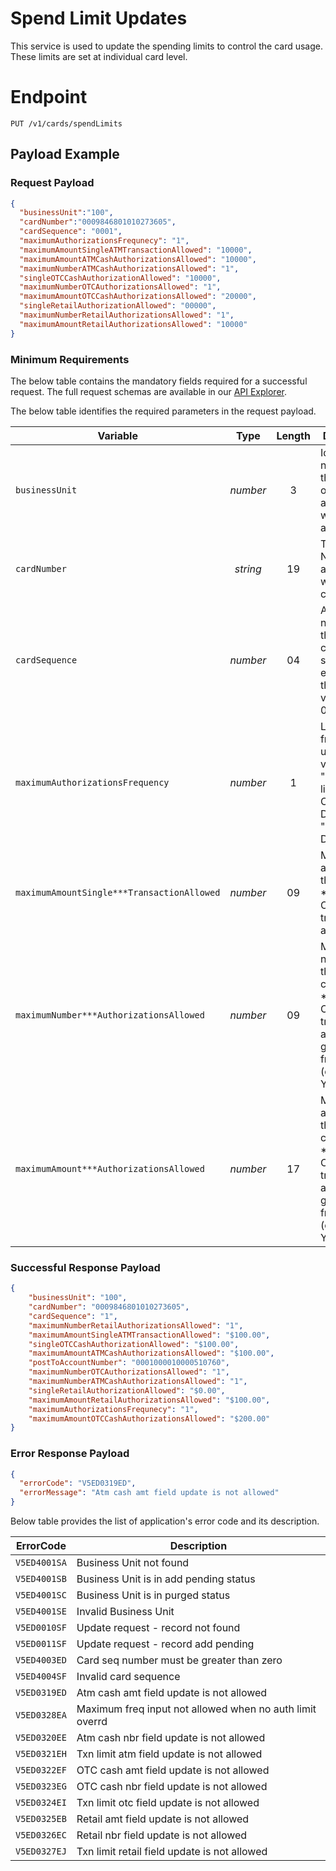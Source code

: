 # Spend Limit Updates

This service is used to update the spending limits to control the card usage.  These limits are set at individual card level.


# Endpoint
`PUT /v1/cards/spendLimits`


## Payload Example

### Request Payload

```json
{
  "businessUnit":"100",
  "cardNumber":"0009846801010273605",
  "cardSequence": "0001",
  "maximumAuthorizationsFrequnecy": "1",
  "maximumAmountSingleATMTransactionAllowed": "10000",
  "maximumAmountATMCashAuthorizationsAllowed": "10000",
  "maximumNumberATMCashAuthorizationsAllowed": "1",  
  "singleOTCCashAuthorizationAllowed": "10000",
  "maximumNumberOTCAuthorizationsAllowed": "1",
  "maximumAmountOTCCashAuthorizationsAllowed": "20000",  
  "singleRetailAuthorizationAllowed": "00000",
  "maximumNumberRetailAuthorizationsAllowed": "1",  
  "maximumAmountRetailAuthorizationsAllowed": "10000"  
}
```

### Minimum Requirements
The below table contains the mandatory fields required for a successful request. The full request schemas are available in our [API Explorer](../api/?type=patch&path=/v1/cards/spendLimits).

The below table identifies the required parameters in the request payload.

| Variable | Type | Length | Description |
| -------- | :--: | :------------: | ------------------ |
| `businessUnit` | *number* | 3 | Identification number of the organization associated with the account. |
| `cardNumber` | *string* | 19 | Token Number associated with the clear PAN. | 
| `cardSequence` | *number* | 04 | A sequence number of the card in case of card scheme 2 else pass the default value of 0001. | 
| `maximumAuthorizationsFrequency` | *number* | 1 | Limit frequency to update. Valid values are a) "1"  Daily limits b) "2" Cycle to Date limits c) "3" Year to Date limits  | 
| `maximumAmountSingle***TransactionAllowed` | *number* | 09 | Maximum amount of the Single ***(ATM / OTC / Retail) transaction allowed. | 
| `maximumNumber***AuthorizationsAllowed` | *number* | 09 | Maximum number of the cumulatative ***(ATM / OTC / Retail) transaction allowed for a given frequency (daily / CTD/ YTD). | 
| `maximumAmount***AuthorizationsAllowed` | *number* | 17 | Maximum amount of the cumulatative ***(ATM / OTC / Retail) transaction allowed for a given frequency (daily / CTD/ YTD). | 


### Successful Response Payload

```json
{
    "businessUnit": "100",
    "cardNumber": "0009846801010273605",
    "cardSequence": "1",
    "maximumNumberRetailAuthorizationsAllowed": "1",
    "maximumAmountSingleATMTransactionAllowed": "$100.00",
    "singleOTCCashAuthorizationAllowed": "$100.00",
    "maximumAmountATMCashAuthorizationsAllowed": "$100.00",
    "postToAccountNumber": "0001000010000510760",
    "maximumNumberOTCAuthorizationsAllowed": "1",
    "maximumNumberATMCashAuthorizationsAllowed": "1",
    "singleRetailAuthorizationAllowed": "$0.00",
    "maximumAmountRetailAuthorizationsAllowed": "$100.00",
    "maximumAuthorizationsFrequnecy": "1",
    "maximumAmountOTCCashAuthorizationsAllowed": "$200.00"    
}
```

### Error Response Payload

```json
{
  "errorCode": "V5ED0319ED",
  "errorMessage": "Atm cash amt field update is not allowed"  
}
```
Below table provides the list of application's error code and its description. 

| ErrorCode |  Description |
| --------  | ------------------ |
|`V5ED4001SA` |	Business Unit not found|
|`V5ED4001SB` |	Business Unit is in add pending status|
|`V5ED4001SC` |	Business Unit is in purged status|
|`V5ED4001SE` |	Invalid Business Unit|
|`V5ED0010SF` |	Update request - record not found|
|`V5ED0011SF` |	Update request - record add pending|
|`V5ED4003ED` | Card seq number must be greater than zero|   
|`V5ED4004SF` | Invalid card sequence|   
|`V5ED0319ED` | Atm cash amt field update is not allowed|         
|`V5ED0328EA` | Maximum freq input not allowed when no auth limit overrd|
|`V5ED0320EE` | Atm cash nbr field update is not allowed | 
|`V5ED0321EH` | Txn limit atm field update is not allowed |     
|`V5ED0322EF` | OTC cash amt field update is not allowed|  
|`V5ED0323EG` | OTC cash nbr field update is not allowed|
|`V5ED0324EI` | Txn limit otc field update is not allowed | 
|`V5ED0325EB` | Retail amt field update is not allowed | 
|`V5ED0326EC` | Retail nbr field update is not allowed|
|`V5ED0327EJ` | Txn limit retail field update is not allowed|  
